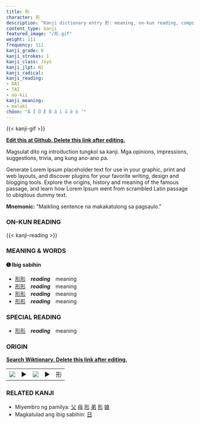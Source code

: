 ```yaml
---
title: 形
character: 形
description: "Kanji dictionary entry 形: meaning, on-kun reading, compounds, origin, related kanji"
content_type: kanji
featured_image: "/形.gif"
weight: 111
frequency: 111
kanji_grade: 0
kanji_strokes: 1
kanji_class: Jōyō
kanji_jlpt: N1
kanji_radical: 
kanji_reading: 
- DAI
- TAI
- oo-kii
kanji_meaning:
- malaki
chōon: "Ā Ī Ū Ē Ō ā ī ū ē ō ’"
---
```

[//]: # (Don't edit the line below. Kanji animated GIF code is automatically generated.)
{{< kanji-gif >}}

[//]: # (Edit below this line.)

**[Edit this at Github. Delete this link after editing.](https://github.com/tim0g/tim/tree/main/content/kanji/形/index.md)**

Magsulat dito ng introduction tungkol sa kanji. Mga opinions, impressions, suggestions, trivia, ang kung ano-ano pa.

Generate Lorem Ipsum placeholder text for use in your graphic, print and web layouts, and discover plugins for your favorite writing, design and blogging tools. Explore the origins, history and meaning of the famous passage, and learn how Lorem Ipsum went from scrambled Latin passage to ubiqitous dummy text.
 
**Mnemonic:** "Maikling sentence na makakatulong sa pagsaulo."

### ON-KUN READING

[//]: # (Don't edit the line below. ON-KUN READING code is automatically generated.)
{{< kanji-reading >}}

### MEANING & WORDS

#### ➊ **Ibig sabihin**
  - [形](../形)[形](../形)　***reading***　meaning
  - [形](../形)[形](../形)　***reading***　meaning
  - [形](../形)[形](../形)　***reading***　meaning
  - [形](../形)[形](../形)　***reading***　meaning

### SPECIAL READING
  - [形](../形)[形](../形)　***reading***　meaning

### ORIGIN

**[Search Wiktionary. Delete this link after editing.](https://wiktionary.org/wiki/形)**
<table class="kanji-table"><tr><td>
<img src="60px-形-bronze.svg.png">
</td><td>▶</td><td>
<img src="60px-形-oracle.svg.png">
</td><td>▶</td>
<td class="kanji-origin">形</td>
</tr></table>

### RELATED KANJI
- Miyembro ng pamilya: [父](../父) [母](../母) [形](../形) [弟](../弟) [形](../形) [娘](../娘)
- Magkatulad ang ibig sabihin: [日](../日)
